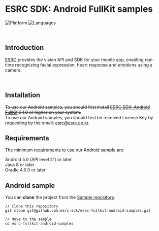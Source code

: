 # ESRC SDK: Android FullKit samples
![Platform](https://img.shields.io/badge/platform-ANDROID-orange.svg)
![Languages](https://img.shields.io/badge/language-JAVA-orange.svg)

<br />

## Introduction
[ESRC](http://esrc.co.kr) provides the vision API and SDK for your monile app, enabling real-time recognizing facial expression, heart response and emotions using a camera.

<br />

## Installation
~~To use our Android samples, you should first install [ESRC SDK: Android FullKit](https://github.com/esrc-sdk/android-esrc-sdk) 2.1.0 or higher on your system.~~ <br /> 
To use our Android samples, you should first be received License Key by requesting by the email: esrc@esrc.co.kr.

## Requirements
The minimum requirements to use our Android sample are:

Android 5.0 (API level 21) or later <br />
Java 8 or later <br />
Gradle 4.0.0 or later <br />

## Android sample
You can **clone** the project from the [Sample repository](https://github.com/esrc-sdk/esrc-fullkit-android-samples).

```
// Clone this repository
git clone git@github.com:esrc-sdk/esrc-fullkit-android-samples.git

// Move to the sample
cd esrc-fullkit-android-samples
```

